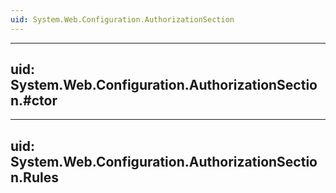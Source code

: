 ```yaml
---
uid: System.Web.Configuration.AuthorizationSection
---
```


---
uid: System.Web.Configuration.AuthorizationSection.#ctor
---

---
uid: System.Web.Configuration.AuthorizationSection.Rules
---
